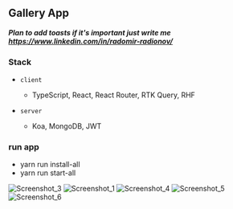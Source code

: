 ## Gallery App

***Plan to add toasts if it's  important  just write me https://www.linkedin.com/in/radomir-radionov/*** 

### Stack

- `client`
  - TypeScript, React, React Router, RTK Query, RHF

- `server`
  - Koa, MongoDB, JWT

### run app
 - yarn run install-all
 - yarn run start-all 

![Screenshot_3](https://github.com/radomir-radionov/Gallery-MKRN-/assets/66359081/bea2dfa6-9c36-4f90-87fb-acc5c326b446)
![Screenshot_1](https://github.com/radomir-radionov/Gallery-MKRN-/assets/66359081/aae923d1-3db2-4e45-8776-650f4d3aeec2)
![Screenshot_4](https://github.com/radomir-radionov/Gallery-MKRN-/assets/66359081/4d1d37c4-376a-4936-8e76-6b3fb6eda307)
![Screenshot_5](https://github.com/radomir-radionov/Gallery-MKRN-/assets/66359081/ec1a1b65-15d5-4fb5-8709-5155087b1989)
![Screenshot_6](https://github.com/radomir-radionov/Gallery-MKRN-/assets/66359081/802d9676-91dd-45a0-8db4-01a5784a5f02)
